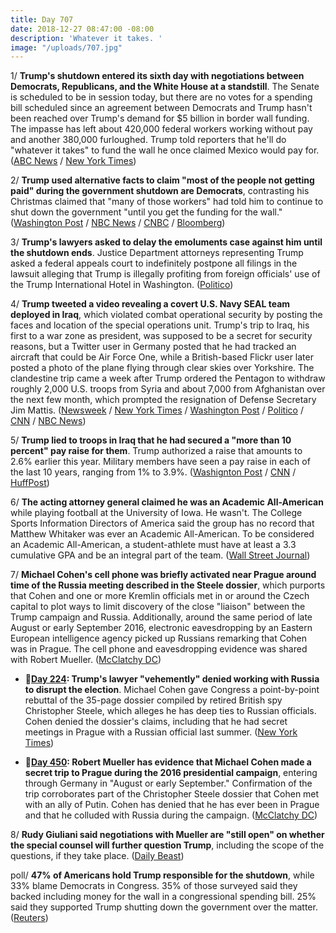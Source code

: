 ```yaml
---
title: Day 707
date: 2018-12-27 08:47:00 -08:00
description: 'Whatever it takes. '
image: "/uploads/707.jpg"
---
```


1/ **Trump's shutdown entered its sixth day with negotiations between Democrats, Republicans, and the White House at a standstill**. The Senate is scheduled to be in session today, but there are no votes for a spending bill scheduled since an agreement between Democrats and Trump hasn't been reached over Trump's demand for $5 billion in border wall funding. The impasse has left about 420,000 federal workers working without pay and another 380,000 furloughed. Trump told reporters that he'll do "whatever it takes" to fund the wall he once claimed Mexico would pay for. ([ABC News](https://abcnews.go.com/Politics/negotiations-end-partial-government-shutdown-standstill/story?id=60018652) / [New York Times](https://www.nytimes.com/2018/12/26/us/politics/government-shutdown-wall.html))

2/ **Trump used alternative facts to claim "most of the people not getting paid" during the government shutdown are Democrats**, contrasting his Christmas claimed that "many of those workers" had told him to continue to shut down the government "until you get the funding for the wall." ([Washington Post](https://www.washingtonpost.com/politics/trump-claims-without-evidence-that-most-of-the-people-not-getting-paid-in-partial-government-shutdown-are-democrats/2018/12/27/afbc992a-09cc-11e9-88e3-989a3e456820_story.html) / [NBC News](https://www.nbcnews.com/politics/donald-trump/trump-now-claims-most-furloughed-workers-are-democrats-n952236) / [CNBC](https://www.cnbc.com/2018/12/27/trump-chides-democrats-over-border-wall-amid-government-shutdown.html) / [Bloomberg](https://www.bloomberg.com/news/articles/2018-12-27/trump-says-most-furloughed-u-s-government-workers-are-democrats))

3/ **Trump's lawyers asked to delay the emoluments case against him until the shutdown ends**. Justice Department attorneys representing Trump asked a federal appeals court to indefinitely postpone all filings in the lawsuit alleging that Trump is illegally profiting from foreign officials' use of the Trump International Hotel in Washington. ([Politico](https://www.politico.com/story/2018/12/26/trump-lawyers-shutdown-delay-emoluments-case-1075676))

4/ **Trump tweeted a video revealing a covert U.S. Navy SEAL team deployed in Iraq**, which violated combat operational security by posting the faces and location of the special operations unit. Trump's trip to Iraq, his first to a war zone as president, was supposed to be a secret for security reasons, but a Twitter user in Germany posted that he had tracked an aircraft that could be Air Force One, while a British-based Flickr user later posted a photo of the plane flying through clear skies over Yorkshire. The clandestine trip came a week after Trump ordered the Pentagon to withdraw roughly 2,000 U.S. troops from Syria and about 7,000 from Afghanistan over the next few month, which prompted the resignation of Defense Secretary Jim Mattis. ([Newsweek](https://www.newsweek.com/donald-trump-navy-seal-iraq-video-1272102) / [New York Times](https://www.nytimes.com/2018/12/26/us/politics/trump-iraq-troops-visit.html) / [Washington Post](https://www.washingtonpost.com/politics/trump-visits-us-troops-in-iraq-for-first-trip-to-a-conflict-zone/2018/12/26/d3f7d272-055e-11e9-b5df-5d3874f1ac36_story.html) / [Politico](https://www.politico.com/story/2018/12/26/donald-trump-iraq-us-troops-1075868) / [CNN](https://www.cnn.com/2018/12/27/politics/donald-trump-secret-trip-iraq/index.html) / [NBC News](https://www.nbcnews.com/politics/donald-trump/trump-s-first-trip-combat-zone-was-secret-except-twitter-n952136))

5/ **Trump lied to troops in Iraq that he had secured a "more than 10 percent" pay raise for them**. Trump authorized a raise that amounts to 2.6% earlier this year. Military members have seen a pay raise in each of the last 10 years, ranging from 1% to 3.9%. ([Washignton Post](https://www.washingtonpost.com/national-security/2018/12/27/trump-bragged-service-members-iraq-about-percent-raise-theyve-not-been-given/) / [CNN](https://www.cnn.com/2018/12/26/politics/trump-misleads-military-pay-raise-again/index.html) / [HuffPost](https://www.huffingtonpost.com/entry/trump-lies-military-pay-raise-iraq_us_5c2441a0e4b0407e907fbc2b))

6/ **The acting attorney general claimed he was an Academic All-American** while playing football at the University of Iowa. He wasn't. The College Sports Information Directors of America said the group has no record that Matthew Whitaker was ever an Academic All-American. To be considered an Academic All-American, a student-athlete must have at least a 3.3 cumulative GPA and be an integral part of the team. ([Wall Street Journal](https://www.wsj.com/articles/acting-attorney-general-matthew-whitaker-incorrectly-claims-academic-all-american-honors-11545844613))

7/ **Michael Cohen's cell phone was briefly activated near Prague around time of the Russia meeting described in the Steele dossier**, which purports that Cohen and one or more Kremlin officials met in or around the Czech capital to plot ways to limit discovery of the close "liaison" between the Trump campaign and Russia. Additionally, around the same period of late August or early September 2016, electronic eavesdropping by an Eastern European intelligence agency picked up Russians remarking that Cohen was in Prague. The cell phone and eavesdropping evidence was shared with Robert Mueller. ([McClatchy DC](https://www.mcclatchydc.com/news/investigations/article219016820.html))

* **📌[Day 224](https://whatthefuckjusthappenedtoday.com/2017/08/31/day-224/#4-trumps-lawyer-vehemently-denied-wo): Trump's lawyer "vehemently" denied working with Russia to disrupt the election**. Michael Cohen gave Congress a point-by-point rebuttal of the 35-page dossier compiled by retired British spy Christopher Steele, which alleges he has deep ties to Russian officials. Cohen denied the dossier's claims, including that he had secret meetings in Prague with a Russian official last summer. ([New York Times](https://www.nytimes.com/2017/08/30/us/politics/trump-russia-michael-cohen.html?_r=0))

* **📌[Day 450](https://whatthefuckjusthappenedtoday.com/2018/04/14/day-450/#5-robert-mueller-has-evidence-that-m): Robert Mueller has evidence that Michael Cohen made a secret trip to Prague during the 2016 presidential campaign**, entering through Germany in "August or early September." Confirmation of the trip corroborates part of the Christopher Steele dossier that Cohen met with an ally of Putin. Cohen has denied that he has ever been in Prague and that he colluded with Russia during the campaign. ([McClatchy DC](http://www.mcclatchydc.com/news/politics-government/white-house/article208870264.html))

8/ **Rudy Giuliani said negotiations with Mueller are "still open" on whether the special counsel will further question Trump**, including the scope of the questions, if they take place. ([Daily Beast](https://www.thedailybeast.com/rudy-giuliani-negotiations-for-a-muller-trump-interview-are-still-open))

poll/ **47% of Americans hold Trump responsible for the shutdown**, while 33% blame Democrats in Congress. 35% of those surveyed said they backed including money for the wall in a congressional spending bill. 25% said they supported Trump shutting down the government over the matter. ([Reuters](https://www.reuters.com/article/us-usa-shutdown-poll-idUSKCN1OQ1FA))